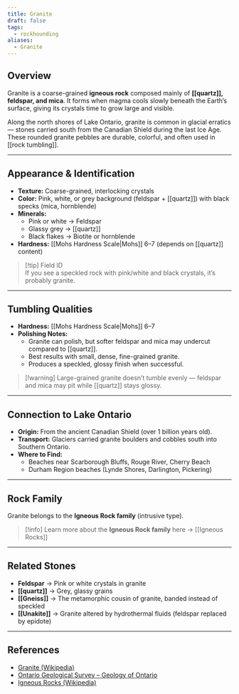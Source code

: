```yaml
---
title: Granite
draft: false
tags:
  - rockhounding
aliases:
  - Granite
---
```

## Overview
Granite is a coarse-grained **igneous rock** composed mainly of **[[quartz]], feldspar, and mica**. It forms when magma cools slowly beneath the Earth’s surface, giving its crystals time to grow large and visible.  

Along the north shores of Lake Ontario, granite is common in glacial erratics — stones carried south from the Canadian Shield during the last Ice Age. These rounded granite pebbles are durable, colorful, and often used in [[rock tumbling]].

---

## Appearance & Identification
- **Texture:** Coarse-grained, interlocking crystals  
- **Color:** Pink, white, or grey background (feldspar + [[quartz]]) with black specks (mica, hornblende)  
- **Minerals:**  
  - Pink or white → Feldspar  
  - Glassy grey → [[quartz]]  
  - Black flakes → Biotite or hornblende  
- **Hardness:** [[Mohs Hardness Scale|Mohs]] 6–7 (depends on [[quartz]] content)  

> [!tip] Field ID  
> If you see a speckled rock with pink/white and black crystals, it’s probably granite.  

---

## Tumbling Qualities
- **Hardness:** [[Mohs Hardness Scale|Mohs]] 6–7  
- **Polishing Notes:**  
  - Granite can polish, but softer feldspar and mica may undercut compared to [[quartz]].  
  - Best results with small, dense, fine-grained granite.  
  - Produces a speckled, glossy finish when successful.  

> [!warning] Large-grained granite doesn’t tumble evenly — feldspar and mica may pit while [[quartz]] stays glossy.  

---

## Connection to Lake Ontario
- **Origin:** From the ancient Canadian Shield (over 1 billion years old).  
- **Transport:** Glaciers carried granite boulders and cobbles south into Southern Ontario.  
- **Where to Find:**  
  - Beaches near Scarborough Bluffs, Rouge River, Cherry Beach  
  - Durham Region beaches (Lynde Shores, Darlington, Pickering)  

---

## Rock Family
Granite belongs to the **Igneous Rock family** (intrusive type).  

> [!info] Learn more about the **Igneous Rock family** here → [[Igneous Rocks]]  

---

## Related Stones
- **Feldspar** → Pink or white crystals in granite  
- **[[quartz]]** → Grey, glassy grains  
- **[[Gneiss]]** → The metamorphic cousin of granite, banded instead of speckled  
- **[[Unakite]]** → Granite altered by hydrothermal fluids (feldspar replaced by epidote)  

---

## References
- [Granite (Wikipedia)](https://en.wikipedia.org/wiki/Granite)  
- [Ontario Geological Survey – Geology of Ontario](https://www.ontario.ca/page/geology-ontario)  
- [Igneous Rocks (Wikipedia)](https://en.wikipedia.org/wiki/Igneous_rock)  
